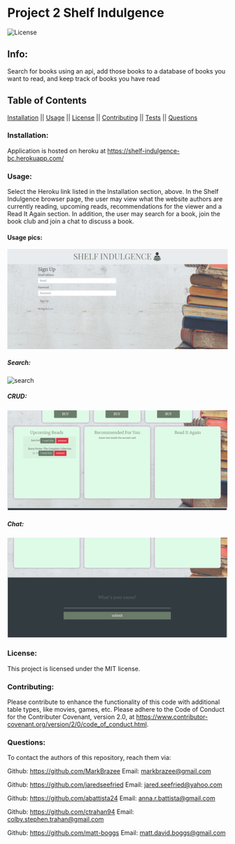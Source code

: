# Project 2 Shelf Indulgence
 ![License](https://img.shields.io/badge/license-MIT-blue.svg)

## Info: 
Search for books using an api, add those books to a database of books you want to read, and keep track of books you have read

## Table of Contents 
[Installation](#Installation) || [Usage](#Usage) || [License](#License) || [Contributing](#Contributing) || [Tests](#Tests) || [Questions](#Questions)

### Installation:
Application is hosted on heroku at https://shelf-indulgence-bc.herokuapp.com/


### Usage:
Select the Heroku link listed in the Installation section, above. In the Shelf Indulgence browser page, the user may view what the website authors are currently reading, upcoming reads, recommendations for the viewer and a Read It Again section. In addition, the user may search for a book, join the book club and join a chat to discuss a book.

#### Usage pics:

![open](./public/assets/img/ShelfLogin.gif)

##### Search:

![search](./public/assets/img/ShelfSearch2.gif)

##### CRUD:

![tableUsage](./public/assets/img/ShelfCRUD2.gif)

##### Chat:

![chat](./public/assets/img/ShelfChat.gif)

### License:
 This project is licensed under the MIT license.

### Contributing:
Please contribute to enhance the functionality of this code with additional table types, like movies, games, etc. Please adhere to the Code of Conduct for the Contributer Covenant, version 2.0, at https://www.contributor-covenant.org/version/2/0/code_of_conduct.html.


### Questions:
To contact the authors of this repository, reach them via: 

Github: https://github.com/MarkBrazee
Email: markbrazee@gmail.com

Github: https://github.com/jaredseefried
Email: jared.seefried@yahoo.com

Github: https://github.com/abattista24
Email: anna.r.battista@gmail.com

Github: https://github.com/ctrahan94
Email: colby.stephen.trahan@gmail.com

Github: https://github.com/matt-boggs
Email: matt.david.boggs@gmail.com
